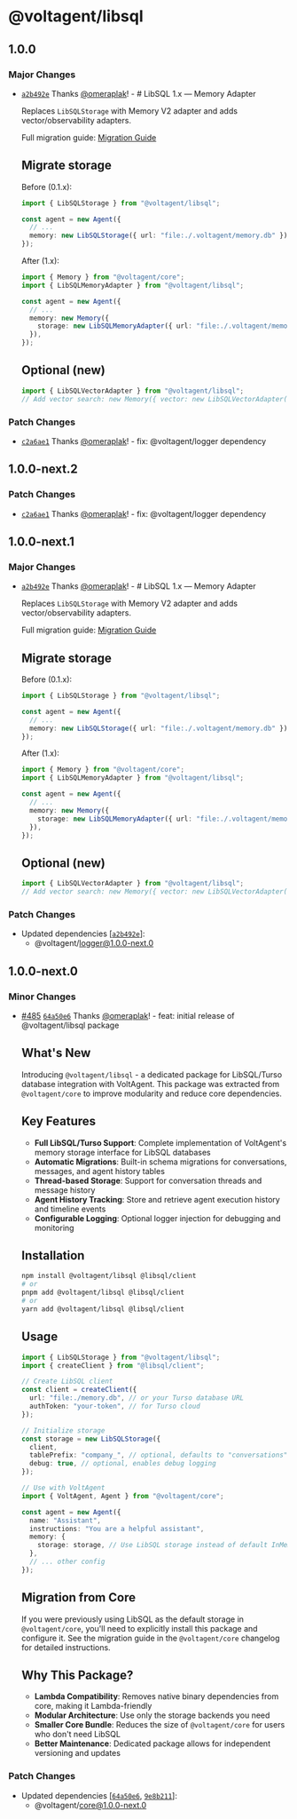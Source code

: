# @voltagent/libsql

## 1.0.0

### Major Changes

- [`a2b492e`](https://github.com/VoltAgent/voltagent/commit/a2b492e8ed4dba96fa76862bbddf156f3a1a5c93) Thanks [@omeraplak](https://github.com/omeraplak)! - # LibSQL 1.x — Memory Adapter

  Replaces `LibSQLStorage` with Memory V2 adapter and adds vector/observability adapters.

  Full migration guide: [Migration Guide](https://voltagent.dev/docs/getting-started/migration-guide/)

  ## Migrate storage

  Before (0.1.x):

  ```ts
  import { LibSQLStorage } from "@voltagent/libsql";

  const agent = new Agent({
    // ...
    memory: new LibSQLStorage({ url: "file:./.voltagent/memory.db" }),
  });
  ```

  After (1.x):

  ```ts
  import { Memory } from "@voltagent/core";
  import { LibSQLMemoryAdapter } from "@voltagent/libsql";

  const agent = new Agent({
    // ...
    memory: new Memory({
      storage: new LibSQLMemoryAdapter({ url: "file:./.voltagent/memory.db" }),
    }),
  });
  ```

  ## Optional (new)

  ```ts
  import { LibSQLVectorAdapter } from "@voltagent/libsql";
  // Add vector search: new Memory({ vector: new LibSQLVectorAdapter({ ... }) })
  ```

### Patch Changes

- [`c2a6ae1`](https://github.com/VoltAgent/voltagent/commit/c2a6ae125abf9c0b6642927ee78721c6a83dc0f8) Thanks [@omeraplak](https://github.com/omeraplak)! - fix: @voltagent/logger dependency

## 1.0.0-next.2

### Patch Changes

- [`c2a6ae1`](https://github.com/VoltAgent/voltagent/commit/c2a6ae125abf9c0b6642927ee78721c6a83dc0f8) Thanks [@omeraplak](https://github.com/omeraplak)! - fix: @voltagent/logger dependency

## 1.0.0-next.1

### Major Changes

- [`a2b492e`](https://github.com/VoltAgent/voltagent/commit/a2b492e8ed4dba96fa76862bbddf156f3a1a5c93) Thanks [@omeraplak](https://github.com/omeraplak)! - # LibSQL 1.x — Memory Adapter

  Replaces `LibSQLStorage` with Memory V2 adapter and adds vector/observability adapters.

  Full migration guide: [Migration Guide](https://voltagent.dev/docs/getting-started/migration-guide/)

  ## Migrate storage

  Before (0.1.x):

  ```ts
  import { LibSQLStorage } from "@voltagent/libsql";

  const agent = new Agent({
    // ...
    memory: new LibSQLStorage({ url: "file:./.voltagent/memory.db" }),
  });
  ```

  After (1.x):

  ```ts
  import { Memory } from "@voltagent/core";
  import { LibSQLMemoryAdapter } from "@voltagent/libsql";

  const agent = new Agent({
    // ...
    memory: new Memory({
      storage: new LibSQLMemoryAdapter({ url: "file:./.voltagent/memory.db" }),
    }),
  });
  ```

  ## Optional (new)

  ```ts
  import { LibSQLVectorAdapter } from "@voltagent/libsql";
  // Add vector search: new Memory({ vector: new LibSQLVectorAdapter({ ... }) })
  ```

### Patch Changes

- Updated dependencies [[`a2b492e`](https://github.com/VoltAgent/voltagent/commit/a2b492e8ed4dba96fa76862bbddf156f3a1a5c93)]:
  - @voltagent/logger@1.0.0-next.0

## 1.0.0-next.0

### Minor Changes

- [#485](https://github.com/VoltAgent/voltagent/pull/485) [`64a50e6`](https://github.com/VoltAgent/voltagent/commit/64a50e6800dec844fad7b9f3a3b1c2c8d0486229) Thanks [@omeraplak](https://github.com/omeraplak)! - feat: initial release of @voltagent/libsql package

  ## What's New

  Introducing `@voltagent/libsql` - a dedicated package for LibSQL/Turso database integration with VoltAgent. This package was extracted from `@voltagent/core` to improve modularity and reduce core dependencies.

  ## Key Features
  - **Full LibSQL/Turso Support**: Complete implementation of VoltAgent's memory storage interface for LibSQL databases
  - **Automatic Migrations**: Built-in schema migrations for conversations, messages, and agent history tables
  - **Thread-based Storage**: Support for conversation threads and message history
  - **Agent History Tracking**: Store and retrieve agent execution history and timeline events
  - **Configurable Logging**: Optional logger injection for debugging and monitoring

  ## Installation

  ```bash
  npm install @voltagent/libsql @libsql/client
  # or
  pnpm add @voltagent/libsql @libsql/client
  # or
  yarn add @voltagent/libsql @libsql/client
  ```

  ## Usage

  ```typescript
  import { LibSQLStorage } from "@voltagent/libsql";
  import { createClient } from "@libsql/client";

  // Create LibSQL client
  const client = createClient({
    url: "file:./memory.db", // or your Turso database URL
    authToken: "your-token", // for Turso cloud
  });

  // Initialize storage
  const storage = new LibSQLStorage({
    client,
    tablePrefix: "company_", // optional, defaults to "conversations"
    debug: true, // optional, enables debug logging
  });

  // Use with VoltAgent
  import { VoltAgent, Agent } from "@voltagent/core";

  const agent = new Agent({
    name: "Assistant",
    instructions: "You are a helpful assistant",
    memory: {
      storage: storage, // Use LibSQL storage instead of default InMemoryStorage
    },
    // ... other config
  });
  ```

  ## Migration from Core

  If you were previously using LibSQL as the default storage in `@voltagent/core`, you'll need to explicitly install this package and configure it. See the migration guide in the `@voltagent/core` changelog for detailed instructions.

  ## Why This Package?
  - **Lambda Compatibility**: Removes native binary dependencies from core, making it Lambda-friendly
  - **Modular Architecture**: Use only the storage backends you need
  - **Smaller Core Bundle**: Reduces the size of `@voltagent/core` for users who don't need LibSQL
  - **Better Maintenance**: Dedicated package allows for independent versioning and updates

### Patch Changes

- Updated dependencies [[`64a50e6`](https://github.com/VoltAgent/voltagent/commit/64a50e6800dec844fad7b9f3a3b1c2c8d0486229), [`9e8b211`](https://github.com/VoltAgent/voltagent/commit/9e8b2119a783942f114459f0a9b93e645727445e)]:
  - @voltagent/core@1.0.0-next.0
